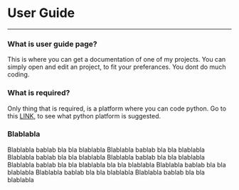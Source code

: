 # User Guide
***
### What is user guide page?
This is where you can get a documentation of one of my projects. You can simply open and edit an project, to fit your preferances. You dont do much coding.

### What is required?
Only thing that is required, is a platform where you can code python. Go to this [LINK](https://www.simplilearn.com/tutorials/python-tutorial/python-ide), to see what python platform is suggested.

### Blablabla
Blablabla bablab bla bla blablabla Blablabla bablab bla bla blablabla Blablabla bablab bla bla blablabla Blablabla bablab bla bla blablabla Blablabla bablab bla bla blablabla
 bla bla blablabla Blablabla bablab bla bla blablabla Blablabla bablab bla bla blablabla Blablabla bablab bla bla blablabla